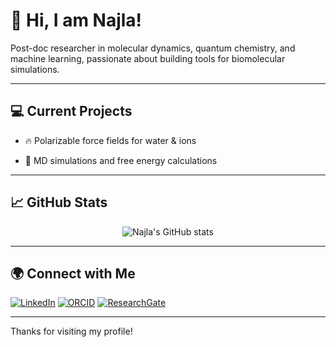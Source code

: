 # 👋 Hi, I am Najla!

Post-doc researcher in molecular dynamics, quantum chemistry, and machine learning, passionate about building tools for biomolecular simulations.

---

## 💻 Current Projects
- 🔥 Polarizable force fields for water & ions

- 🧪 MD simulations and free energy calculations

---

## 📈 GitHub Stats

<p align="center">
  <img src="https://github-readme-stats.vercel.app/api?username=najla23&show_icons=true&theme=radical" alt="Najla's GitHub stats" />
</p>

---

## 🌍 Connect with Me

[![LinkedIn](https://img.shields.io/badge/LinkedIn-najla23-blue?style=flat-square&logo=linkedin)](https://www.linkedin.com/in/najla-hosseini-53545a76/)
[![ORCID](https://img.shields.io/badge/ORCID-0000--0002--9610--5151-a6ce39?style=flat-square&logo=orcid)](https://orcid.org/0000-0002-9610-5151)
[![ResearchGate](https://img.shields.io/badge/ResearchGate-Follow-00CCBB?style=flat-square&logo=researchgate)](https://www.researchgate.net/profile/A-Najla-Hosseini?ev=hdr_xprf)

---

 Thanks for visiting my profile!

